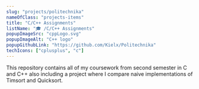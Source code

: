 ```yaml
---
slug: "projects/politechnika"
nameOfClass: "projects-items"
title: "C/C++ Assignments"
listName: "🎓 /C/C++ Assignments"
popupImageSrc: "cppLogo.svg"
popupImageAlt: "C++ logo"
popupGithubLink: "https://github.com/Kielx/Politechnika"
techIcons: ["cplusplus", "c"]
---
```


This repository contains all of my coursework from second semester in C and C++ also including a project where I compare naive implementations of Timsort and Quicksort.
